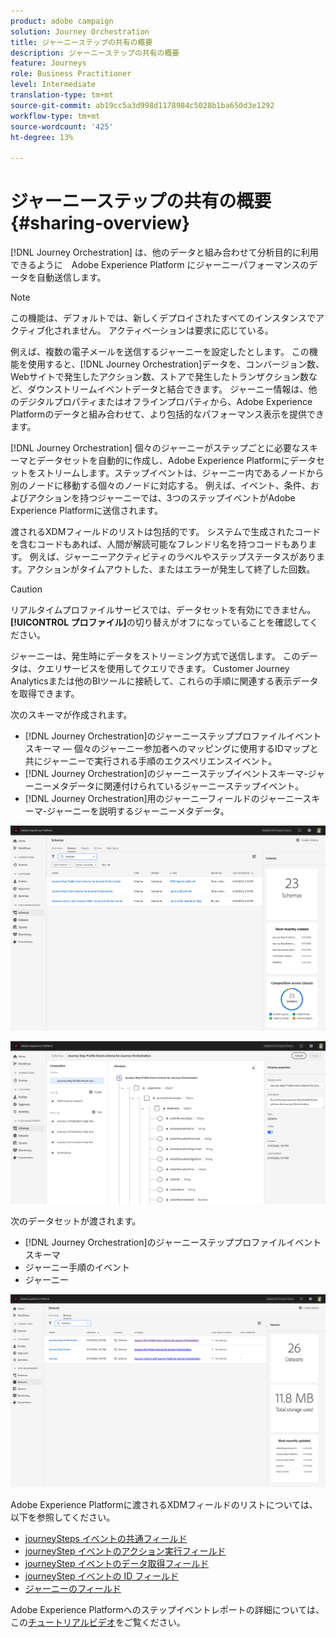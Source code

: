 ```yaml
---
product: adobe campaign
solution: Journey Orchestration
title: ジャーニーステップの共有の概要
description: ジャーニーステップの共有の概要
feature: Journeys
role: Business Practitioner
level: Intermediate
translation-type: tm+mt
source-git-commit: ab19cc5a3d998d1178984c5028b1ba650d3e1292
workflow-type: tm+mt
source-wordcount: '425'
ht-degree: 13%

---
```



# ジャーニーステップの共有の概要{#sharing-overview}

[!DNL Journey Orchestration] は、他のデータと組み合わせて分析目的に利用できるように　Adobe Experience Platform にジャーニーパフォーマンスのデータを自動送信します。


>[!NOTE]
>
>この機能は、デフォルトでは、新しくデプロイされたすべてのインスタンスでアクティブ化されません。 アクティベーションは要求に応じている。

例えば、複数の電子メールを送信するジャーニーを設定したとします。 この機能を使用すると、[!DNL Journey Orchestration]データを、コンバージョン数、Webサイトで発生したアクション数、ストアで発生したトランザクション数など、ダウンストリームイベントデータと結合できます。 ジャーニー情報は、他のデジタルプロパティまたはオフラインプロパティから、Adobe Experience Platformのデータと組み合わせて、より包括的なパフォーマンス表示を提供できます。

[!DNL Journey Orchestration] 個々のジャーニーがステップごとに必要なスキーマとデータセットを自動的に作成し、Adobe Experience Platformにデータセットをストリームします。ステップイベントは、ジャーニー内であるノードから別のノードに移動する個々のノードに対応する。 例えば、イベント、条件、およびアクションを持つジャーニーでは、3つのステップイベントがAdobe Experience Platformに送信されます。

渡されるXDMフィールドのリストは包括的です。 システムで生成されたコードを含むコードもあれば、人間が解読可能なフレンドリ名を持つコードもあります。 例えば、ジャーニーアクティビティのラベルやステップステータスがあります。アクションがタイムアウトした、またはエラーが発生して終了した回数。

>[!CAUTION]
>
>リアルタイムプロファイルサービスでは、データセットを有効にできません。 **[!UICONTROL プロファイル]**&#x200B;の切り替えがオフになっていることを確認してください。

ジャーニーは、発生時にデータをストリーミング方式で送信します。 このデータは、クエリサービスを使用してクエリできます。 Customer Journey Analyticsまたは他のBIツールに接続して、これらの手順に関連する表示データを取得できます。

次のスキーマが作成されます。

* [!DNL Journey Orchestration]のジャーニーステッププロファイルイベントスキーマ — 個々のジャーニー参加者へのマッピングに使用するIDマップと共にジャーニーで実行される手順のエクスペリエンスイベント。
* [!DNL Journey Orchestration]のジャーニーステップイベントスキーマ-ジャーニーメタデータに関連付けられているジャーニーステップイベント。
* [!DNL Journey Orchestration]用のジャーニーフィールドのジャーニースキーマ-ジャーニーを説明するジャーニーメタデータ。

![](../assets/sharing1.png)

![](../assets/sharing2.png)

次のデータセットが渡されます。

* [!DNL Journey Orchestration]のジャーニーステッププロファイルイベントスキーマ
* ジャーニー手順のイベント
* ジャーニー

![](../assets/sharing3.png)

Adobe Experience Platformに渡されるXDMフィールドのリストについては、以下を参照してください。

* [journeySteps イベントの共通フィールド](../building-journeys/sharing-common-fields.md)
* [journeyStep イベントのアクション実行フィールド](../building-journeys/sharing-execution-fields.md)
* [journeyStep イベントのデータ取得フィールド](../building-journeys/sharing-fetch-fields.md)
* [journeyStep イベントの ID フィールド](../building-journeys/sharing-identity-fields.md)
* [ジャーニーのフィールド](../building-journeys/sharing-journey-fields.md)

Adobe Experience Platformへのステップイベントレポートの詳細については、この[チュートリアルビデオ](https://docs.adobe.com/content/help/en/journey-orchestration-learn/tutorials/reporting-step-events-to-adobe-experience-platform.html)をご覧ください。
